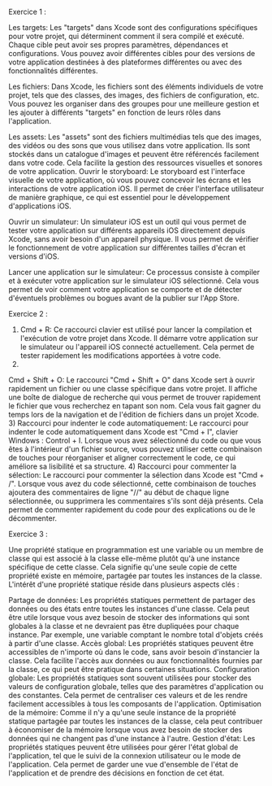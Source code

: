 Exercice 1 :

Les targets: Les "targets" dans Xcode sont des configurations spécifiques pour votre projet, qui déterminent comment il sera compilé et exécuté. Chaque cible peut avoir ses propres paramètres, dépendances et configurations. Vous pouvez avoir différentes cibles pour des versions de votre application destinées à des plateformes différentes ou avec des fonctionnalités différentes.

Les fichiers: Dans Xcode, les fichiers sont des éléments individuels de votre projet, tels que des classes, des images, des fichiers de configuration, etc. Vous pouvez les organiser dans des groupes pour une meilleure gestion et les ajouter à différents "targets" en fonction de leurs rôles dans l'application.

Les assets: Les "assets" sont des fichiers multimédias tels que des images, des vidéos ou des sons que vous utilisez dans votre application. Ils sont stockés dans un catalogue d'images et peuvent être référencés facilement dans votre code. Cela facilite la gestion des ressources visuelles et sonores de votre application.
Ouvrir le storyboard: Le storyboard est l'interface visuelle de votre application, où vous pouvez concevoir les écrans et les interactions de votre application iOS. Il permet de créer l'interface utilisateur de manière graphique, ce qui est essentiel pour le développement d'applications iOS.

Ouvrir un simulateur: Un simulateur iOS est un outil qui vous permet de tester votre application sur différents appareils iOS directement depuis Xcode, sans avoir besoin d'un appareil physique. Il vous permet de vérifier le fonctionnement de votre application sur différentes tailles d'écran et versions d'iOS.

Lancer une application sur le simulateur: Ce processus consiste à compiler et à exécuter votre application sur le simulateur iOS sélectionné. Cela vous permet de voir comment votre application se comporte et de détecter d'éventuels problèmes ou bogues avant de la publier sur l'App Store.


Exercice 2 : 
1) Cmd + R: Ce raccourci clavier est utilisé pour lancer la compilation et l'exécution de votre projet dans Xcode. Il démarre votre application sur le simulateur ou l'appareil iOS connecté actuellement. Cela permet de tester rapidement les modifications apportées à votre code.
2) 
Cmd + Shift + O: Le raccourci "Cmd + Shift + O" dans Xcode sert à ouvrir rapidement un fichier ou une classe spécifique dans votre projet. Il affiche une boîte de dialogue de recherche qui vous permet de trouver rapidement le fichier que vous recherchez en tapant son nom. Cela vous fait gagner du temps lors de la navigation et de l'édition de fichiers dans un projet Xcode.
3)
Raccourci pour indenter le code automatiquement: Le raccourci pour indenter le code automatiquement dans Xcode est "Cmd + I", clavier Windows : Control + I. Lorsque vous avez sélectionné du code ou que vous êtes à l'intérieur d'un fichier source, vous pouvez utiliser cette combinaison de touches pour réorganiser et aligner correctement le code, ce qui améliore sa lisibilité et sa structure.
4)
Raccourci pour commenter la sélection: Le raccourci pour commenter la sélection dans Xcode est "Cmd + /". Lorsque vous avez du code sélectionné, cette combinaison de touches ajoutera des commentaires de ligne "//" au début de chaque ligne sélectionnée, ou supprimera les commentaires s'ils sont déjà présents. Cela permet de commenter rapidement du code pour des explications ou de le décommenter.

Exercice 3 : 

Une propriété statique en programmation est une variable ou un membre de classe qui est associé à la classe elle-même plutôt qu'à une instance spécifique de cette classe. Cela signifie qu'une seule copie de cette propriété existe en mémoire, partagée par toutes les instances de la classe. L'intérêt d'une propriété statique réside dans plusieurs aspects clés :

Partage de données: Les propriétés statiques permettent de partager des données ou des états entre toutes les instances d'une classe. Cela peut être utile lorsque vous avez besoin de stocker des informations qui sont globales à la classe et ne devraient pas être dupliquées pour chaque instance. Par exemple, une variable comptant le nombre total d'objets créés à partir d'une classe.
Accès global: Les propriétés statiques peuvent être accessibles de n'importe où dans le code, sans avoir besoin d'instancier la classe. Cela facilite l'accès aux données ou aux fonctionnalités fournies par la classe, ce qui peut être pratique dans certaines situations.
Configuration globale: Les propriétés statiques sont souvent utilisées pour stocker des valeurs de configuration globale, telles que des paramètres d'application ou des constantes. Cela permet de centraliser ces valeurs et de les rendre facilement accessibles à tous les composants de l'application.
Optimisation de la mémoire: Comme il n'y a qu'une seule instance de la propriété statique partagée par toutes les instances de la classe, cela peut contribuer à économiser de la mémoire lorsque vous avez besoin de stocker des données qui ne changent pas d'une instance à l'autre.
Gestion d'état: Les propriétés statiques peuvent être utilisées pour gérer l'état global de l'application, tel que le suivi de la connexion utilisateur ou le mode de l'application. Cela permet de garder une vue d'ensemble de l'état de l'application et de prendre des décisions en fonction de cet état.
